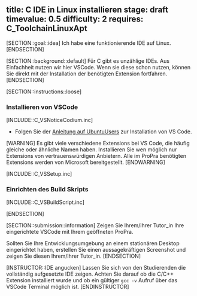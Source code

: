 title: C IDE in Linux installieren
stage: draft
timevalue: 0.5
difficulty: 2
requires: C_ToolchainLinuxApt
---
[SECTION::goal::idea]
Ich habe eine funktionierende IDE auf Linux.
[ENDSECTION]

[SECTION::background::default]
Für C gibt es unzählige IDEs. Aus Einfachheit nutzen wir hier VSCode.
Wenn sie diese schon nutzen, können Sie direkt mit der Installation der
benötigten Extension fortfahren.
[ENDSECTION]

[SECTION::instructions::loose]

### Installieren von VSCode

[INCLUDE::C_VSNoticeCodium.inc]

- Folgen Sie der
  [Anleitung auf UbuntuUsers](https://wiki.ubuntuusers.de/Visual_Studio_Code/)
  zur Installation von VS Code.

[WARNING]
Es gibt viele verschiedene Extensions bei VS Code, die häufig gleiche oder
ähnliche Namen haben. Installieren Sie wen möglich nur Extensions von
vertrauenswürdigen Anbietern. Alle im ProPra benötigten Extensions werden von
Microsoft bereitgestellt.
[ENDWARNING]

[INCLUDE::C_VSSetup.inc]

### Einrichten des Build Skripts

[INCLUDE::C_VSBuildScript.inc]

[ENDSECTION]

[SECTION::submission::information]
Zeigen Sie Ihrem/Ihrer Tutor_in Ihre eingerichtete VSCode mit Ihrem geöffneten
ProPra.

Sollten Sie Ihre Entwicklungsumgebung an einem stationären Desktop eingerichtet
haben, erstellen Sie einen aussagekräftigen Screenshot und zeigen Sie diesen
Ihrem/Ihrer Tutor_in.
[ENDSECTION]

[INSTRUCTOR::IDE angucken]
Lassen Sie sich von den Studierenden die vollständig aufgesetzte IDE zeigen.
Achten Sie darauf ob die C/C++ Extension installiert wurde und ob ein gültiger
`gcc -v` Aufruf über das VSCode Terminal möglich ist.
[ENDINSTRUCTOR]
